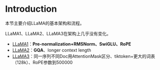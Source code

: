 # Introduction

本节主要介绍LLaMA的基本架构和流程。

LLaMA1、LLaMA2、LLaMA3在架构上几乎没有变化。

- [LLaMA1](https://arxiv.org/abs/2302.13971)：**Pre-normalization+RMSNorm、SwiGLU、RoPE**
- [LLaMA2](https://arxiv.org/abs/2307.09288)：**GQA**、longer context length
- [LLaMA3](https://arxiv.org/abs/2407.21783)：同一序列不同Doc用AttentionMask区分、tiktoken+更大的词表（128k）、RoPE参数到500000

